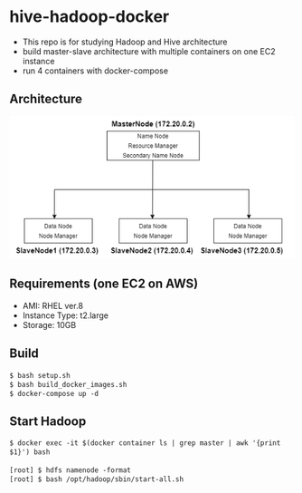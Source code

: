 # hive-hadoop-docker
- This repo is for studying Hadoop and Hive architecture
- build master-slave architecture with multiple containers on one EC2 instance
- run 4 containers with docker-compose


## Architecture 

![Architecture](architecture.png)


## Requirements (one EC2 on AWS)
- AMI: RHEL ver.8 
- Instance Type: t2.large
- Storage: 10GB


## Build

```
$ bash setup.sh 
$ bash build_docker_images.sh 
$ docker-compose up -d 
```


## Start Hadoop 

```
$ docker exec -it $(docker container ls | grep master | awk '{print $1}') bash 

[root] $ hdfs namenode -format
[root] $ bash /opt/hadoop/sbin/start-all.sh 
```